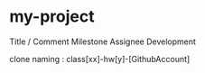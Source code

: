 # my-project

Title / Comment
Milestone
Assignee
Development

clone
naming : class[xx]-hw[y]-[GithubAccount]


